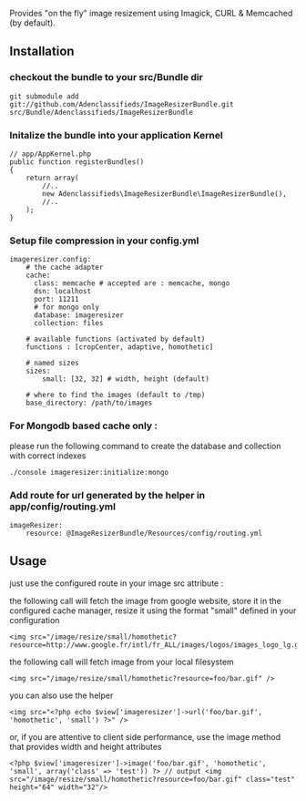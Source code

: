 Provides "on the fly" image resizement using Imagick, CURL & Memcached (by default).

## Installation

### checkout the bundle to your src/Bundle dir

    git submodule add git://github.com/Adenclassifieds/ImageResizerBundle.git src/Bundle/Adenclassifieds/ImageResizerBundle

### Initalize the bundle into your application Kernel


    // app/AppKernel.php
    public function registerBundles()
    {
        return array(
            //..
            new Adenclassifieds\ImageResizerBundle\ImageResizerBundle(),
            //..
        );
    }

### Setup file compression in your config.yml

    imageresizer.config:
        # the cache adapter
        cache:
          class: memcache # accepted are : memcache, mongo
          dsn: localhost
          port: 11211
          # for mongo only
          database: imageresizer
          collection: files

        # available functions (activated by default)
        functions : [cropCenter, adaptive, homothetic]

        # named sizes
        sizes:
            small: [32, 32] # width, height (default)

        # where to find the images (default to /tmp)
        base_directory: /path/to/images

### For Mongodb based cache only :

please run the following command to create the database and collection with correct indexes

    ./console imageresizer:initialize:mongo

### Add route for url generated by the helper in app/config/routing.yml

    imageResizer:
        resource: @ImageResizerBundle/Resources/config/routing.yml

## Usage

just use the configured route in your image src attribute :

the following call will fetch the image from google website, store it in the configured cache manager, resize it using the format "small" defined in your configuration

    <img src="/image/resize/small/homothetic?resource=http://www.google.fr/intl/fr_ALL/images/logos/images_logo_lg.gif">

the following call will fetch image from your local filesystem

    <img src="/image/resize/small/homothetic?resource=foo/bar.gif" />

you can also use the helper

    <img src="<?php echo $view['imageresizer']->url('foo/bar.gif', 'homothetic', 'small') ?>" />

or, if you are attentive to client side performance, use the image method that provides width and height attributes

    <?php $view['imageresizer']->image('foo/bar.gif', 'homothetic', 'small', array('class' => 'test')) ?> // output <img src="/image/resize/small/homothetic?resource=foo/bar.gif" class="test" height="64" width="32"/>

